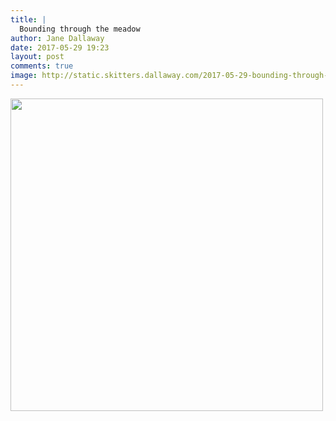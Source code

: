 ```yaml
---
title: |
  Bounding through the meadow
author: Jane Dallaway
date: 2017-05-29 19:23
layout: post
comments: true
image: http://static.skitters.dallaway.com/2017-05-29-bounding-through-the-meadow-thumb-IMG_5361.JPG
---
```


<div>
        <a href="http://static.skitters.dallaway.com/2017-05-29-bounding-through-the-meadow-fullsize-IMG_5361.JPG">
          <img src="http://static.skitters.dallaway.com/2017-05-29-bounding-through-the-meadow-thumb-IMG_5361.JPG" width="500" height="500"/>
        </a>
      </div>


  
      